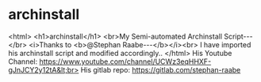 # archinstall
&lt;html>   &lt;h1>archinstall&lt;/h1> &lt;br>My Semi-automated Archinstall Script---&lt;/br>    &lt;i>Thanks to &lt;b>@Stephan Raabe---&lt;/b>&lt;/i>&lt;br> I have imported his archinstall script and modified accordingly..  &lt;/html>  His Youtube Channel: https://www.youtube.com/channel/UCWz3eqHHXF-gJnJCY2y12tA&lt;br> His gitlab repo: https://gitlab.com/stephan-raabe
